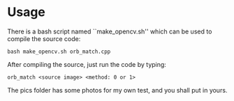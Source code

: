 # Usage
There is a bash script named ``make_opencv.sh'' which can be used to compile the source code:

    bash make_opencv.sh orb_match.cpp

After compiling the source, just run the code by typing:

    orb_match <source image> <method: 0 or 1>

The pics folder has some photos for my own test, and you shall put in yours.
